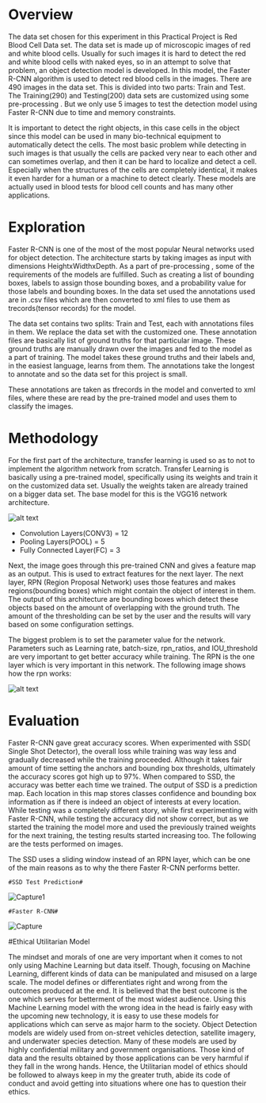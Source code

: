 # Overview

The data set chosen for this experiment in this Practical Project is Red Blood Cell Data set. The data set is made up of microscopic images of red and white blood cells. Usually for such images it is hard to detect the red and white blood cells with naked eyes, so in an attempt to solve that problem, an object detection model is developed. In this model, the Faster R-CNN algorithm is used to detect red blood cells in the images. There are 490 images in the data set. This is divided into two parts: Train and Test. The Training(290) and Testing(200) data sets are customized using some pre-processing . But we only use 5 images to test the detection model using Faster R-CNN due to time and memory constraints.

It is important to detect the right objects, in this case cells in the object since this model can be used in many bio-technical equipment to automatically detect the cells. The most basic problem while detecting in such images is that usually the cells are packed very near to each other and can sometimes overlap, and then it can be hard to localize and detect a cell. Especially when the structures of the cells are completely identical, it makes it even harder for a human or a machine to detect clearly. These models are actually used in blood tests for blood cell counts and has many other applications.


# Exploration

Faster R-CNN is one of the most of the most popular Neural networks used for object detection. The architecture starts by taking images as input with dimensions  HeightxWidthxDepth. As a part of pre-processing , some of the requirements of the models are fulfilled. Such as creating a list of bounding boxes, labels to assign those bounding boxes, and a probability value for those labels and bounding boxes. In the data set used the annotations used are in .csv files which are then converted to xml files to use them as trecords(tensor records) for the model.

The data set contains two splits: Train and Test, each with annotations files in them. We replace the data set with the customized one. These annotation files are basically list of ground truths for that particular image. These ground truths are manually drawn over the images and fed to the model as a part of training. The model takes these ground truths and their labels and, in the easiest language, learns from them. The annotations take the longest to annotate and so the data set for this project is small. 

These annotations are taken as tfrecords in the model and converted to xml files, where these are read by the pre-trained model and uses them to classify the images.


# Methodology

For the first part of the architecture, transfer learning is used so as to not to implement the algorithm network from scratch. Transfer Learning is basically using a pre-trained model, specifically using its weights and train it on the customized data set. Usually the weights taken are already trained on a bigger data set. The base model for this is the VGG16 network architecture.

![alt text](https://i1.wp.com/appliedmachinelearning.blog/wp-content/uploads/2019/08/vgg16.png?resize=714%2C204&ssl=1)


* Convolution Layers(CONV3) = 12
* Pooling Layers(POOL) = 5
* Fully Connected Layer(FC) = 3


Next, the image goes through this pre-trained CNN and gives a feature map as an output. This is used to extract features for the next layer. The next layer, RPN (Region Proposal Network) uses those features and makes regions(bounding boxes) which might contain the object of interest in them. The output of this architecture are bounding boxes which detect these objects based on the amount of overlapping with the ground truth. The amount of the thresholding can be set by the user and the results will vary based on some configuration settings.

The biggest problem is to set the parameter value for the network. Parameters such as Learning rate, batch-size, rpn_ratios, and IOU_threshold are very important to get better accuracy while training. The RPN is the one layer which is very important in this network. The following image shows how the rpn works:


![alt text](https://miro.medium.com/max/3224/1*1Mj0C4wzi57Z6Z933gb6vA.png)


# Evaluation

Faster R-CNN gave great accuracy scores. When experimented with SSD( Single Shot Detector), the overall loss while training was way less and gradually decreased while the training proceeded. Although it takes fair amount of time setting the anchors and bounding box thresholds, ultimately the accuracy scores got high up to 97%. When compared to SSD, the accuracy was better each time we trained. The output of SSD is a prediction map. Each location in this map stores classes confidence and bounding box information as if there is indeed an object of interests at every location. While testing was a completely different story, while first experimenting with Faster R-CNN, while testing the accuracy did not show correct, but as we started the training the model more and used the previously trained weights for the next training, the testing results started increasing too. The following are the tests performed on images.

The SSD uses a sliding window instead of an RPN layer, which can be one of the main reasons as to why the there Faster R-CNN performs better.


    #SSD Test Prediction#


![Capture1](https://user-images.githubusercontent.com/40818193/65600970-847f8d00-dfe4-11e9-9ce4-2269fdc1971f.PNG)



    #Faster R-CNN#
    

![Capture](https://user-images.githubusercontent.com/40818193/65601264-17202c00-dfe5-11e9-93e1-7d09e32501a1.PNG)



#Ethical Utilitarian Model

The mindset and morals of one are very important when it comes to not only using Machine Learning but data itself. Though, focusing on Machine Learning, different kinds of data can be manipulated and misused on a large scale. The model defines or differentiates right and wrong from the outcomes produced at the end. It is believed that the best outcome is the one which serves for betterment of the most widest audience. Using this Machine Learning model with the wrong idea in the head is fairly easy with the upcoming new technology, it is easy to use these models for applications which can serve as major harm to the society. Object Detection models are widely used from on-street  vehicles detection, satellite imagery, and underwater species detection. Many of these models are used by highly confidential military and government organisations. Those kind of data and the results obtained by those applications can be very harmful if they fall in the wrong hands. Hence, the Utilitarian model of ethics should be followed to always keep in my the greater truth, abide its code of conduct and avoid getting into situations where one has to question their ethics.



